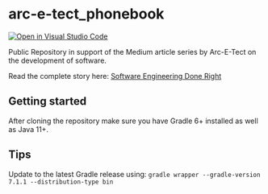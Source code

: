 # arc-e-tect_phonebook

[![Open in Visual Studio Code](https://open.vscode.dev/badges/open-in-vscode.svg)](https://open.vscode.dev/organization/repository)

Public Repository in support of the Medium article series by Arc-E-Tect on the development of software.

Read the complete story here: [Software Engineering Done Right](https://medium.com/@Arc_E_Tect/software-engineering-done-right-de312acf5c0)

## Getting started
After cloning the repository make sure you have Gradle 6+ installed as well as Java 11+.

## Tips 
Update to the latest Gradle release using:
`gradle wrapper --gradle-version 7.1.1 --distribution-type bin`

